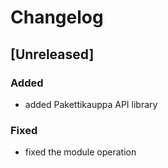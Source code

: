 # Changelog

## [Unreleased]
### Added
- added Pakettikauppa API library

### Fixed
- fixed the module operation
